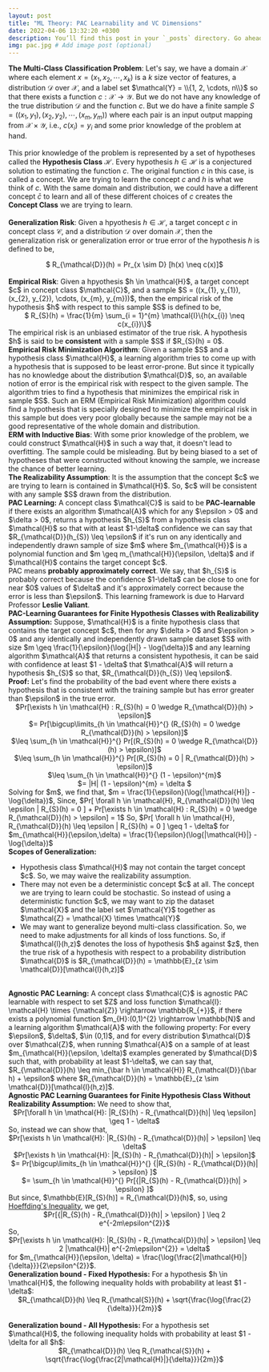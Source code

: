 ```yaml
---
layout: post
title: "ML Theory: PAC Learnability and VC Dimensions"
date: 2022-04-06 13:32:20 +0300
description: You’ll find this post in your `_posts` directory. Go ahead and edit it and re-build the site to see your changes. # Add post description (optional)
img: pac.jpg # Add image post (optional)
---
```


<strong>The Multi-Class Classification Problem</strong>: Let's say, we have a domain $\mathcal{X}$ where each element $x = (x_{1}, x_{2}, \cdots, x_{k})$ is a $k$ size vector of features, a distribution $\mathcal{D}$ over $\mathcal{X}$, and a label set $\mathcal{Y} = \\{1, 2, \cdots, n\\}$ so that there exists a function $c: \mathcal{X} \rightarrow \mathcal{Y}$. But we do not have any knowledge of the true distribution $\mathcal{D}$ and the function $c$. But we do have a finite sample $S = ((x_{1}, y_{1}), (x_{2}, y_{2}), \cdots, (x_{m}, y_{m}))$ where each pair is an input output mapping from $\mathcal{X} \times \mathcal{Y}$, i.e., $c(x_{i}) = y_{i}$ and some prior knowledge of the problem at hand.   
<br>
This prior knowledge of the problem is represented by a set of hypotheses called the <strong>Hypothesis Class</strong> $\mathcal{H}$. Every hypothesis $h \in \mathcal{H}$ is a conjectured solution to estimating the function $c$. The original function $c$ in this case, is called a concept. We are trying to learn the concept $c$ and $h$ is what we think of $c$. With the same domain and distribution, we could have a different concept $\bar c$ to learn and all of these different choices of $c$ creates the <strong>Concept Class</strong> we are trying to learn.        
<br>
<strong>Generalization Risk</strong>: Given a hpyothesis $h \in \mathcal{H}$, a target concept $c$ in concept class $\mathcal{C}$, and a distribution $\mathcal{D}$ over domain $\mathcal{X}$, then the generalization risk or generalization error or true error of the hypothesis $h$ is defined to be,   
<center>$ R_{\mathcal{D}}(h) = Pr_{x \sim D} [h(x) \neq c(x)]$</center>    
<br>
<strong>Empirical Risk</strong>: Given a hpyothesis $h \in \mathcal{H}$, a target concept $c$ in concept class $\mathcal{C}$, and a sample $S = ((x_{1}, y_{1}), (x_{2}, y_{2}), \cdots, (x_{m}, y_{m}))$, then the empirical risk of the hypothesis $h$ with respect to this sample $S$ is defined to be,
<center>$ R_{S}(h) = \frac{1}{m} \sum_{i = 1}^{m} \mathcal{I}\{h(x_{i}) \neq c(x_{i})\}$ </center>
The empirical risk is an unbiased estimator of the true risk. A hypothesis $h$ is said to be <strong>consistent</strong> with a sample $S$ if $R_{S}(h) = 0$.    
<br>
<strong>Empirical Risk Minimization Algorithm</strong>: Given a sample $S$ and a hypothesis class $\mathcal{H}$, a learning algorithm tries to come up with a hypothesis that is supposed to be least error-prone. But since it typically has no knowledge about the distribution $\mathcal{D}$, so, an available notion of error is the empirical risk with respect to the given sample. The algorithm tries to find a hypothesis that minimizes the empirical risk in sample $S$. Such an ERM (Empirical Risk Minimization) algorithm could find a hypothesis that is specially designed to minimize the empirical risk in this sample but does very poor globally because the sample may not be a good representative of the whole domain and distribution.      
<br>
<strong> ERM with Inductive Bias</strong>: With some prior knowledge of the problem, we could construct $\mathcal{H}$ in such a way that, it doesn't lead to overfitting. The sample could be misleading. But by being biased to a set of hypotheses that were constructed without knowing the sample, we increase the chance of better learning.   
<br>
<strong>The Realizability Assumption</strong>: It is the assumption that the concept $c$ we are trying to learn is contained in $\mathcal{H}$. So, $c$ will be consistent with any sample $S$ drawn from the distribution.    
<br>
<strong>PAC Learning:</strong> A concept class $\mathcal{C}$ is said to be <strong>PAC-learnable</strong> if there exists an algorithm $\mathcal{A}$ which for any $\epsilon > 0$ and $\delta > 0$, returns a hypothesis $h_{S}$ from a hypothesis class $\mathcal{H}$ so that with at least $1-\delta$ confidence we can say that $R_{\mathcal{D}}(h_{S}) \leq \epsilon$ if it's run on any identically and independently drawn sample of size $m$ where $m_{\mathcal{H}}$ is a polynomial function and $m \geq m_{\mathcal{H}}(\epsilon, \delta)$ and if  $\mathcal{H}$ contains the target concept $c$.    
<br>
PAC means <strong>probably approximately correct</strong>. We say, that $h_{S}$ is probably correct because the confidence $1-\delta$ can be close to one for near $0$ values of $\delta$ and it's approximately correct because the error is less than $\epsilon$. This learning framework is due to Harvard Professor <strong>Leslie Valiant</strong>.     
<br>
<strong>PAC-Learning Guarantees for Finite Hypothesis Classes with Realizability Assumption:</strong> Suppose, $\mathcal{H}$ is a finite hypothesis class that contains the target concept $c$, then for any $\delta > 0$ and $\epsilon > 0$ and any identically and independently drawn sample dataset $S$ with size $m \geq \frac{1}{\epsilon}(\log{|H|} - \log{\delta})$ and any learning algorithm $\mathcal{A}$ that returns a consistent hypothesis, it can be said with confidence at least $1 - \delta$ that $\mathcal{A}$ will return a  hypothesis $h_{S}$ so that, $R_{\mathcal{D}}(h_{S}) \leq \epsilon$.  
<br>
<strong>Proof:</strong> Let's find the probability of the bad event where there exists a hypothesis that is consistent with the training sample but has error greater than $\epsilon$ in the true error.   
<center> $Pr[\exists h \in \mathcal{H} : R_{S}(h) = 0 \wedge R_{\mathcal{D}}(h) > \epsilon]$ </center>
<center> $= Pr[\bigcup\limits_{h \in \mathcal{H}}^{} (R_{S}(h) = 0 \wedge R_{\mathcal{D}}(h) > \epsilon)]$ </center>
<center> $\leq \sum_{h \in \mathcal{H}}^{} Pr[(R_{S}(h) = 0 \wedge R_{\mathcal{D}}(h) > \epsilon)]$ </center>
<center> $\leq \sum_{h \in \mathcal{H}}^{} Pr[(R_{S}(h) = 0 | R_{\mathcal{D}}(h) > \epsilon)]$ </center>
<center> $\leq \sum_{h \in \mathcal{H}}^{} (1 - \epsilon)^{m}$ </center>
<center> $= |H| (1 - \epsilon)^{m} = \delta $</center>
Solving for $m$, we find that, $m = \frac{1}{\epsilon}(\log{|\mathcal{H}|} - \log{\delta})$,    
Since, $Pr[ \forall h \in \mathcal{H}, R_{\mathcal{D}}(h) \leq \epsilon | R_{S}(h) = 0 ] + Pr[\exists h \in \mathcal{H} : R_{S}(h) = 0 \wedge R_{\mathcal{D}}(h) > \epsilon] = 1$    
So, $Pr[ \forall h \in \mathcal{H}, R_{\mathcal{D}}(h) \leq \epsilon | R_{S}(h) = 0 ] \geq 1 - \delta$ for $m_{\mathcal{H}}(\epsilon,\delta) = \frac{1}{\epsilon}(\log{|\mathcal{H}|} - \log{\delta})$     
<br>
<strong>Scopes of Generalization:</strong> 
<ul>
       <li>Hypothesis class $\mathcal{H}$ may not contain the target concept $c$. So, we may waive the realizability assumption.</li>   
       <li>There may not even be a deterministic concept $c$ at all. The concept we are trying to learn could be stochastic. So instead of using a deterministic function $c$, we may want to zip the dataset $\mathcal{X}$ and the label set $\mathcal{Y}$ together as $\mathcal{Z} = \mathcal{X} \times \mathcal{Y}$</li>
       <li>We may want to generalize beyond multi-class classification. So, we need to make adjustments for all kinds of loss functions. So, if $\mathcal{l}(h,z)$ denotes the loss of hypothesis $h$ against $z$, then the true risk of a hypothesis with respect to a probability distribution $\mathcal{D}$ is $R_{\mathcal{D}}(h) = \mathbb{E}_{z \sim \mathcal{D}}[\mathcal{l}(h,z)]$</li>
</ul>
<br>       
<strong>Agnostic PAC Learning:</strong> A concept class $\mathcal{C}$ is agnostic PAC learnable with respect to set $Z$ and loss function $\mathcal{l}: \mathcal{H} \times {\mathcal{Z}} \rightarrow \mathbb{R_{+}}$, if there exists a polynomial function $m_{H}:(0,1)^{2} \rightarrow \mathbb{N}$ and a learning algorithm $\mathcal{A}$ with the following property: For every $\epsilon$, $\delta$, $\in (0,1)$, and for every distribution $\mathcal{D}$ over $\mathcal{Z}$, when running $\mathcal{A}$ on a sample of at least $m_{\mathcal{H}}(\epsilon, \delta)$ examples generated by $\mathcal{D}$ such that, with probability at least $1-\delta$, we can say that, $R_{\mathcal{D}}(h) \leq min_{\bar h \in \mathcal{H}} R_{\mathcal{D}}(\bar h) + \epsilon$ where $R_{\mathcal{D}}(h) = \mathbb{E}_{z \sim \mathcal{D}}[\mathcal{l}(h,z)]$.      
<br>
<strong>Agnostic PAC Learning Guarantees for Finite Hypothesis Class Without Realizability Assumption:</strong> We need to show that,     
<center>$Pr[\forall h \in \mathcal{H}: |R_{S}(h) - R_{\mathcal{D}}(h)| \leq \epsilon] \geq 1 - \delta$</center>     
So, instead we can show that,     
<center>$Pr[\exists h \in \mathcal{H}: |R_{S}(h) - R_{\mathcal{D}}(h)| > \epsilon] \leq \delta$</center>     
<center>$Pr[\exists h \in \mathcal{H}: |R_{S}(h) - R_{\mathcal{D}}(h)| > \epsilon]$</center>
<center>$= Pr[\bigcup\limits_{h \in \mathcal{H}}^{} {|R_{S}(h) - R_{\mathcal{D}}(h)| > \epsilon} ]$</center>
<center>$= \sum_{h \in \mathcal{H}}^{} Pr[{|R_{S}(h) - R_{\mathcal{D}}(h)| > \epsilon} ]$</center>   
But since, $\mathbb{E}[R_{S}(h)] = R_{\mathcal{D}}(h)$, so, using <a href = "https://en.wikipedia.org/wiki/Hoeffding%27s_inequality">Hoeffding's Inequality</a>, we get,    
<center>$Pr[{|R_{S}(h) - R_{\mathcal{D}}(h)| > \epsilon} ] \leq 2 e^{-2m\epsilon^{2}}$</center>
So,  
<center>$Pr[\exists h \in \mathcal{H}: |R_{S}(h) - R_{\mathcal{D}}(h)| > \epsilon] \leq 2 |\mathcal{H}| e^{-2m\epsilon^{2}} = \delta$</center>    
for $m_{\mathcal{H}}(\epsilon, \delta) = \frac{\log{\frac{2|\mathcal{H}|}{\delta}}}{2\epsilon^{2}}$.
<br>
<strong>Generalization bound - Fixed Hypothesis:</strong> For a hypothesis $h \in \mathcal{H}$, the following inequality holds with probability at least $1 - \delta$:    
<center>$R_{\mathcal{D}}(h) \leq R_{\mathcal{S}}(h) + \sqrt{\frac{\log{\frac{2}{\delta}}}{2m}}$ </center>
<br>
<strong>Generalization bound - All Hypothesis:</strong> For a hypothesis set $\mathcal{H}$, the following inequality holds with probability at least $1 - \delta for all $h$:         
<center>$R_{\mathcal{D}}(h) \leq R_{\mathcal{S}}(h) + \sqrt{\frac{\log{\frac{2|\mathcal{H}|}{\delta}}}{2m}}$ </center>

